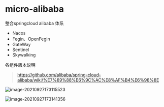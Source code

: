 # micro-alibaba

整合springcloud alibaba 体系

- Nacos
- Fegin、OpenFegin
- GateWay
- Sentinel
- Skywalking

各组件版本说明

> https://github.com/alibaba/spring-cloud-alibaba/wiki/%E7%89%88%E6%9C%AC%E8%AF%B4%E6%98%8E

![image-20210927173115523](https://gitee.com/y_73/pic-go/raw/master/img/20210927173122.png)



![image-20210927173141356](https://gitee.com/y_73/pic-go/raw/master/img/20210927173141.png)
